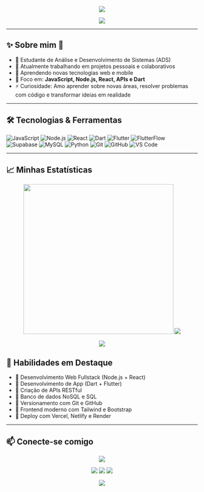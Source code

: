  <!-- BANNER -->
<p align="center">
  <img src="https://capsule-render.vercel.app/api?type=waving&color=0:0000FF,100:00008B&height=200&section=header&text=Olá%20👋,%20eu%20sou%20a%20Sara!&fontSize=35&fontColor=ffffff&animation=fadeIn" />
</p>

<p align="center">
  <a href="https://github.com/SaraBrisa">
    <img src="https://readme-typing-svg.herokuapp.com/?color=00FFFF&size=22&center=true&vCenter=true&width=600&lines=✨+Hello!+My+name+is+Sara!+✨;🧩About+me:;👨‍💻+Studant+of+TI;🎯+Focused+on+solving+problems;💡+Passionate+about+technology+and;continuous+learning!;🦑✨Welcome+to+my+profile!✨🦑" />
  </a>
</p>

---


## ✨ Sobre mim 🧩

- 📖 Estudante de Análise e Desenvolvimento de Sistemas (ADS)
- 🔭 Atualmente trabalhando em projetos pessoais e colaborativos
- 🌱 Aprendendo novas tecnologias web e mobile
- 🎯 Foco em: **JavaScript, Node.js, React, APIs e Dart**
- ⚡ Curiosidade: Amo aprender sobre novas  áreas, resolver problemas com código e transformar ideias em realidade

---

## 🛠️ Tecnologias & Ferramentas

![JavaScript](https://img.shields.io/badge/-JavaScript-F7DF1E?logo=javascript&logoColor=000)
![Node.js](https://img.shields.io/badge/-Node.js-339933?logo=node.js&logoColor=fff)
![React](https://img.shields.io/badge/-React-61DAFB?logo=react&logoColor=000)
![Dart](https://img.shields.io/badge/-Dart-0175C2?logo=dart&logoColor=fff)
![Flutter](https://img.shields.io/badge/Flutter-02569B?logo=flutter&logoColor=white)
![FlutterFlow](https://img.shields.io/badge/FlutterFlow-430098?logoColor=white)
![Supabase](https://img.shields.io/badge/Supabase-black?logo=supabase&logoColor=3ECF8E)
![MySQL](https://img.shields.io/badge/-MySQL-00758F?logo=mysql&logoColor=white)
![Python](https://img.shields.io/badge/-Python-3776AB?logo=python&logoColor=fff)
![Git](https://img.shields.io/badge/-Git-F05032?logo=git&logoColor=fff)
![GitHub](https://img.shields.io/badge/-GitHub-181717?logo=github&logoColor=fff)
![VS Code](https://img.shields.io/badge/-VSCode-007ACC?logo=visual-studio-code&logoColor=white)

---

## 📈 Minhas Estatísticas 

<p align="center">
<img src="https://github-readme-stats.vercel.app/api?username=SaraBrisa&show_icons=true&hide_border=false&bg_color=0a0a30&title_color=4169e1&text_color=00ffff&icon_color=ffff00&border_color=ffffff" width="395"/>
<img src="https://github-readme-stats.vercel.app/api/top-langs/?username=SaraBrisa&layout=compact&hide_border=false&bg_color=0a0a30&title_color=4169e1&text_color=00ffff&border_color=ffffff"/>

</p>
<p align="center">
  <img src="https://streak-stats.demolab.com/?user=SaraBrisa&theme=radical&hide_border=false&background=0a0a30&ring=4169e1&fire=4169e1&currStreakNum=ffff00&sideNums=ffff00&dates=00ffff" />
 </p>


## 🧠 Habilidades em Destaque

- 🔹 Desenvolvimento Web Fullstack (Node.js + React)
- 🔹 Desenvolvimento de App (Dart + Flutter)
- 🔹 Criação de APIs RESTful
- 🔹 Banco de dados NoSQL e SQL
- 🔹 Versionamento com Git e GitHub
- 🔹 Frontend moderno com Tailwind e Bootstrap
- 🔹 Deploy com Vercel, Netlify e Render

---


 📫 Conecte-se comigo
---
  <p align="center">
  <img src="https://github-profile-trophy.vercel.app/?username=SaraBrisa&theme=tokyonight&row=2&no-bg=true&column=3&margin-w=15&margin-h=15" />
</p>
<div align="center">  
<a href="mailto:sarabgmariano24@gmil.com" target="_blank"><img src="https://img.shields.io/badge/Gmail-D14836?style=for-the-badge&logo=gmail&logoColor=white" target="_blank"></a>
<a href="https://www.instagram.com/sarabg_mariano/" target="_blank"><img src="https://img.shields.io/badge/-Instagram-4169e1?style=for-the-badge&logo=instagram&logoColor=white" target="_blank"></a>
<a href="https://wa.me/(16) 99360-5122" target="_blank"><img src="https://img.shields.io/badge/-WhatsApp-25D366?style=for-the-badge&logo=whatsapp&logoColor=white" target="_blank"></a>
</div>

<p align="center">
  <img src="https://capsule-render.vercel.app/api?type=waving&color=0:00008B,100:0000FF&height=120&section=footer"/>
</p>
